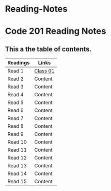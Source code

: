 # Reading-Notes
# Code 201 Reading Notes
##  This a the table of contents.

Readings | Links
-------- | ------
Read 1| [Class 01](https://anolla.github.io/Reading-Notes/class-01)
Read 2 | Content 
Read 3 | Content
Read 4 | Content
Read 5 | Content
Read 6 | Content
Read 7 | Content
Read 8 | Content
Read 9 | Content
Read 10 | Content
Read 11 | Content
Read 12 | Content
Read 13 | Content
Read 14 | Content
Read 15 | Content


